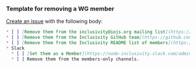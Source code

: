 ### Template for removing a WG member

[Create an issue](https://github.com/nodejs/inclusivity/issues/new) with the following body:

```md
* [ ] [Remove them from the inclusivity@iojs.org mailing list](https://github.com/nodejs/email/edit/master/iojs.org/aliases.json).
* [ ] [Remove them from the Inclusivity GitHub team](https://github.com/orgs/nodejs/teams/inclusivity).
* [ ] [Remove them from the Inclusivity README list of members](https://github.com/nodejs/inclusivity#members)
* Slack
  * [ ] [Set them as a Member](https://node-inclusivity.slack.com/admin#active) (can only be done by owners).
  * [ ] Remove them from the members-only channels.
```
